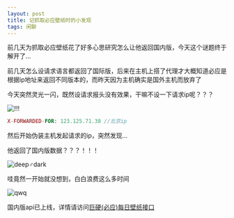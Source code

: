 ```yaml
---
layout: post
title: 记抓取必应壁纸时的小发现
tags: 闲聊
---
```


前几天为抓取必应壁纸花了好多心思研究怎么让他返回国内版，今天这个谜题终于解开了...

前几天怎么设请求语言都返回了国际版，后来在主机上搭了代理才大概知道必应是根据ip地址来返回不同版本的，而昨天因为主机确实是国外主机而放弃了

今天突然灵光一闪，既然设请求报头没有效果，干嘛不设一下请求ip呢？？？

![!!!](/usrimg/2019-7-29-ip2.png)

```php
X-FORWARDED-FOR: 123.125.71.38 //北京ip
```

然后开始伪装主机发起请求的ip，突然发现...

他返回了国内版数据？？？！！！

![deep♂dark](/usrimg/2019-7-29-ip.png)

哇竟然一开始就没想到，白白浪费这么多时间

![qwq](/usrimg/2019-7-29-ip3.png)

国内版api已上线，详情请访问[巨硬(必应)每日壁纸接口](https://atlinker.cn/2019/07/28/bing.html)
